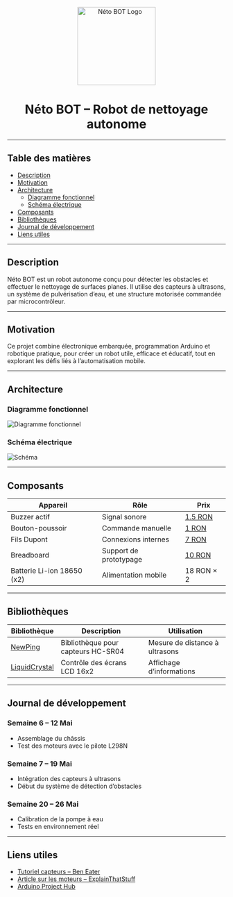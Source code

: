 <p align="center">
  <img src="assets/logo.png" alt="Néto BOT Logo" width="180">
</p>

<h1 align="center">Néto BOT – Robot de nettoyage autonome</h1>

---

## Table des matières

- [Description](#description)
- [Motivation](#motivation)
- [Architecture](#architecture)
  - [Diagramme fonctionnel](#diagramme-fonctionnel)
  - [Schéma électrique](#schéma-électrique)
- [Composants](#composants)
- [Bibliothèques](#bibliothèques)
- [Journal de développement](#journal-de-développement)
- [Liens utiles](#liens-utiles)

---

## Description

Néto BOT est un robot autonome conçu pour détecter les obstacles et effectuer le nettoyage de surfaces planes. Il utilise des capteurs à ultrasons, un système de pulvérisation d’eau, et une structure motorisée commandée par microcontrôleur.

---

## Motivation

Ce projet combine électronique embarquée, programmation Arduino et robotique pratique, pour créer un robot utile, efficace et éducatif, tout en explorant les défis liés à l’automatisation mobile.

---

## Architecture

### Diagramme fonctionnel

![Diagramme fonctionnel](schematics/block_diagram.png)

### Schéma électrique

![Schéma](schematics/kicad_schematic.png)

---

## Composants

| Appareil              | Rôle                    | Prix |
|-----------------------|-------------------------|------|
| Buzzer actif          | Signal sonore           | [1.5 RON](https://www.optimusdigital.ro/ro/audio-buzzere/635-buzzer-activ-de-3-v.html) |
| Bouton-poussoir       | Commande manuelle       | [1 RON](https://www.optimusdigital.ro/ro/butoane-i-comutatoare/1119-buton-6x6x6.html) |
| Fils Dupont           | Connexions internes     | [7 RON](https://www.optimusdigital.ro/ro/fire-fire-mufate/884-set-fire-tata-tata-40p-10-cm.html) |
| Breadboard            | Support de prototypage  | [10 RON](https://www.optimusdigital.ro/ro/prototipare-breadboard-uri/8-breadboard-830-points.html) |
| Batterie Li-ion 18650 (x2) | Alimentation mobile | 18 RON × 2 |

---

## Bibliothèques

| Bibliothèque | Description                                      | Utilisation                        |
|--------------|--------------------------------------------------|------------------------------------|
| [NewPing](https://bitbucket.org/teckel12/arduino-new-ping/wiki/Home) | Bibliothèque pour capteurs HC-SR04 | Mesure de distance à ultrasons    |
| [LiquidCrystal](https://www.arduino.cc/en/Reference/LiquidCrystal) | Contrôle des écrans LCD 16x2       | Affichage d’informations          |

---

## Journal de développement

### Semaine 6 – 12 Mai
- Assemblage du châssis
- Test des moteurs avec le pilote L298N

### Semaine 7 – 19 Mai
- Intégration des capteurs à ultrasons
- Début du système de détection d’obstacles

### Semaine 20 – 26 Mai
- Calibration de la pompe à eau
- Tests en environnement réel

---

## Liens utiles

- [Tutoriel capteurs – Ben Eater](https://www.youtube.com/watch?v=wdgULBpRoXk)
- [Article sur les moteurs – ExplainThatStuff](https://www.explainthatstuff.com/induction-motors.html)
- [Arduino Project Hub](https://projecthub.arduino.cc/)
